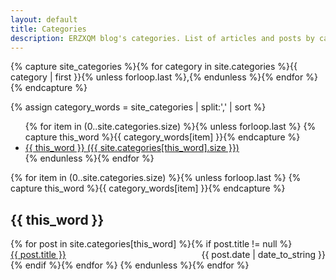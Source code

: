 ```yaml
---
layout: default
title: Categories
description: ERZXQM blog's categories. List of articles and posts by categories.
---
```


<!-- Get the category name for every category on the site and set them
to the `site_categories` variable. -->
{% capture site_categories %}{% for category in site.categories %}{{ category | first }}{% unless forloop.last %},{% endunless %}{% endfor %}{% endcapture %}

<!-- `category_words` is a sorted array of the category names. -->
{% assign category_words = site_categories | split:',' | sort %}

<!-- Build the Page -->

<!-- List of all categories -->
<ul class="categories">
  {% for item in (0..site.categories.size) %}{% unless forloop.last %}
    {% capture this_word %}{{ category_words[item] }}{% endcapture %}
    <li>
      <a href="#{{ this_word | cgi_escape }}" class="category">{{ this_word }}
        <span>({{ site.categories[this_word].size }})</span>
      </a>
    </li>
  {% endunless %}{% endfor %}
</ul>

<!-- Posts by category -->
<div>
  {% for item in (0..site.categories.size) %}{% unless forloop.last %}
    {% capture this_word %}{{ category_words[item] }}{% endcapture %}
    <h2 id="{{ this_word | cgi_escape }}">{{ this_word }}</h2>
    {% for post in site.categories[this_word] %}{% if post.title != null %}
      <div>
        <span style="float: left;">
          <a href="{{ post.url }}">{{ post.title }}</a>
        </span>
        <span style="float: right;">
          {{ post.date | date_to_string }}
        </span>
      </div>
      <div style="clear: both;"></div>
    {% endif %}{% endfor %}
  {% endunless %}{% endfor %}
</div>
